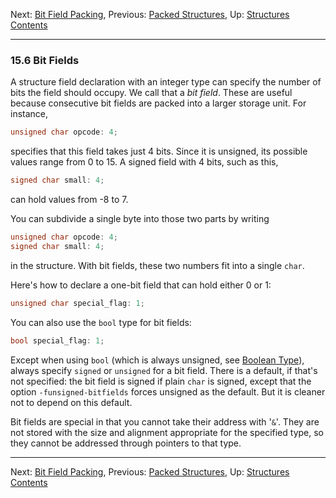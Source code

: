 Next: [Bit Field Packing](Bit-Field-Packing.md), Previous: [Packed
Structures](Packed-Structures.md), Up: [Structures](Structures.md)  
[Contents](index.md#SEC_Contents "Table of contents")  

------------------------------------------------------------------------


### 15.6 Bit Fields 


A structure field declaration with an integer type can specify the
number of bits the field should occupy. We call that a *bit field*.
These are useful because consecutive bit fields are packed into a larger
storage unit. For instance,

``` C
unsigned char opcode: 4;
```

specifies that this field takes just 4 bits. Since it is unsigned, its
possible values range from 0 to 15. A signed field with 4 bits, such as
this,

``` C
signed char small: 4;
```

can hold values from -8 to 7.

You can subdivide a single byte into those two parts by writing

``` C
unsigned char opcode: 4;
signed char small: 4;
```

in the structure. With bit fields, these two numbers fit into a single
`char`.

Here's how to declare a one-bit field that can hold either 0 or 1:

``` C
unsigned char special_flag: 1;
```

You can also use the `bool` type for bit fields:

``` C
bool special_flag: 1;
```

Except when using `bool` (which is always unsigned, see [Boolean
Type](Boolean-Type.md)), always specify `signed` or `unsigned` for a
bit field. There is a default, if that's not specified: the bit field is
signed if plain `char` is signed, except that the option
`-funsigned-bitfields` forces unsigned as the default. But it
is cleaner not to depend on this default.

Bit fields are special in that you cannot take their address with
'`&`'. They are not stored with the size and alignment
appropriate for the specified type, so they cannot be addressed through
pointers to that type.

------------------------------------------------------------------------

Next: [Bit Field Packing](Bit-Field-Packing.md), Previous: [Packed
Structures](Packed-Structures.md), Up: [Structures](Structures.md)  
[Contents](index.md#SEC_Contents "Table of contents")  
